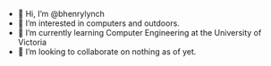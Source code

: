 - 👋 Hi, I’m @bhenrylynch
- 👀 I’m interested in computers and outdoors.
- 🌱 I’m currently learning Computer Engineering at the University of Victoria
- 💞️ I’m looking to collaborate on nothing as of yet.

